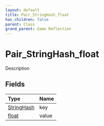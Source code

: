 ```yaml
---
layout: default
title: Pair_StringHash_float
has_children: false
parent: Class
grand_parent: Game Reflection
---
```

# Pair_StringHash_float
Description 

## Fields

| Type | Name |
|:----------|:--------------|
| [StringHash](/riftbreaker-wiki/docs/game-reflection/classes/string_hash/) | key |
| [float](/riftbreaker-wiki/docs/game-reflection/components/float/) | value |

